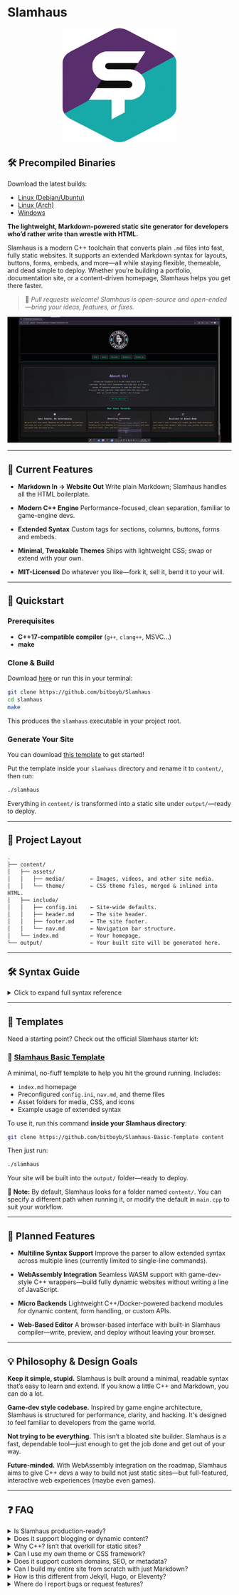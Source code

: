 # Slamhaus

<div align="center">
  <img src="slamhaus-logo.png" width="256" height="256"/>
</div>

## 🛠 Precompiled Binaries

Download the latest builds:

- [Linux (Debian/Ubuntu)](https://github.com/bitboyb/Slamhaus/releases/download/nightly/slamhaus-linux-debian.zip)
- [Linux (Arch)](https://github.com/bitboyb/Slamhaus/releases/download/nightly/slamhaus-linux-arch.zip)
- [Windows](https://github.com/bitboyb/Slamhaus/releases/download/nightly/slamhaus-windows.zip)

**The lightweight, Markdown-powered static site generator for developers who’d rather write than wrestle with HTML.**

Slamhaus is a modern C++ toolchain that converts plain `.md` files into fast, fully static websites. It supports an extended Markdown syntax for layouts, buttons, forms, embeds, and more—all while staying flexible, themeable, and dead simple to deploy. Whether you’re building a portfolio, documentation site, or a content-driven homepage, Slamhaus helps you get there faster.

> 💬 *Pull requests welcome! Slamhaus is open-source and open-ended—bring your ideas, features, or fixes.*

![Slamahus Demo](demo.gif)

---

## 🎨 Current Features

* **Markdown In → Website Out**
  Write plain Markdown; Slamhaus handles all the HTML boilerplate.

* **Modern C++ Engine**
  Performance-focused, clean separation, familiar to game-engine devs.

* **Extended Syntax**
  Custom tags for sections, columns, buttons, forms and embeds.

* **Minimal, Tweakable Themes**
  Ships with lightweight CSS; swap or extend with your own.

* **MIT-Licensed**
  Do whatever you like—fork it, sell it, bend it to your will.

---

## 🚀 Quickstart

### Prerequisites

* **C++17-compatible compiler** (`g++`, `clang++`, MSVC…)
* **make**

### Clone & Build

Download [here](https://github.com/bitboyb/Slamhaus) or run this in your terminal:

```bash
git clone https://github.com/bitboyb/Slamhaus
cd slamhaus
make
```

This produces the `slamhaus` executable in your project root.

### Generate Your Site

You can download [this template](https://github.com/bitboyb/Slamhaus-Basic-Template) to get started!

Put the template inside your `slamhaus` directory and rename it to `content/`, then run:

```bash
./slamhaus
```

Everything in `content/` is transformed into a static site under `output/`—ready to deploy.

---

## 📂 Project Layout

```text
.
├── content/  
│   ├── assets/  
│   │   ├── media/        ← Images, videos, and other site media.
│   │   └── theme/        ← CSS theme files, merged & inlined into HTML.
│   ├── include/  
│   │   ├── config.ini    ← Site-wide defaults. 
│   │   ├── header.md     ← The site header. 
│   │   ├── footer.md     ← The site footer. 
│   │   └── nav.md        ← Navigation bar structure.
│   └── index.md          ← Your homepage.
└── output/               ← Your built site will be generated here.

```

---

## 🛠 Syntax Guide

<details>
<summary>Click to expand full syntax reference</summary>

### Basic Markdown

```markdown
# Heading 1
## Heading 2
- Bullet list
1. Numbered list
**Bold**, *Italic*, ***BoldItalic***
[Link text](page.md)
```

### Sections & Columns

```markdown
:section[align:center](#about)
### About Slamhaus
:/section
```

```markdown
:column[size:3](#features)
:column[left]()   Left column content
:column[middle]() Middle column content
:column[right]()  Right column content
:/column
```

### Images with Styling & Links

```markdown
![width:"100%"height:"300px"](assets/awesome.jpg)
![width:"50%"link:"https://example.com"](assets/logo.png)
```

### Video, Audio, SVG, iFrame

```markdown
!video[width:100% height:350px](assets/demo.mp4)
!audio[controls loop](assets/sample.mp3)
!svg[width:"64" height:"64"](assets/icon.svg)
!iframe[https://www.youtube.com/embed/dQw4w9WgXcQ]()
```

### Code Blocks

````markdown
```cpp
#include <iostream>
int main() { std::cout<<"Hello!"; }
```
````

### Tables

```
| Feature     | Supported |
| ----------- | --------- |
| Images      | ✅        |
| Video       | ✅        |
| Audio       | ✅        |
| SVG         | ✅        |
| iFrame      | ✅        |
| Code Blocks | ✅        |
```

### 🔘 Interactive Buttons

```markdown
?button[action:"mailto:hi@example.com" text:"Email Us"](#email-btn)
?button[action:"/contact" text:"Contact"](#contact-btn)
?button[action:"https://example.com" text:"Visit Site"](#visit-btn)
?button[action:"myCustomFunction" text:"Run Script"](#script-btn)
```

### 📝 Forms & Inputs

```markdown
?form[action:"https://formsubmit.co/you@example.com":method:"post"](#contact-form)

?input[type:"email":name:"email":placeholder:"Your Email":required:""](#email)
?input[type:"text": name:"name": placeholder:"Your Name":required:""](#name)
?textarea[name:"message":placeholder:"Message":rows:"6":required:""](#message)

?button[text:"Send"](#send-btn)

?/form
```

### 🔍 Page & Site Metadata

```markdown
$page[title:"Home"description:"Slamhaus homepage"keywords:"markdown, static site"]()
$site[title:"Slamhaus"url:"https://slamhaus.dev"favicon:"/assets/icons/favicon.ico"]()
```

</details>

---

## 📁 Templates

Need a starting point? Check out the official Slamhaus starter kit:

### 🧱 [Slamhaus Basic Template](https://github.com/bitboyb/Slamhaus-Basic-Template)

A minimal, no-fluff template to help you hit the ground running. Includes:

* `index.md` homepage
* Preconfigured `config.ini`, `nav.md`, and theme files
* Asset folders for media, CSS, and icons
* Example usage of extended syntax

To use it, run this command **inside your Slamhaus directory**:

```bash
git clone https://github.com/bitboyb/Slamhaus-Basic-Template content
```

Then just run:

```bash
./slamhaus
```

Your site will be built into the `output/` folder—ready to deploy.

📌 **Note:** By default, Slamhaus looks for a folder named `content/`. You can specify a different path when running it, or modify the default in `main.cpp` to suit your workflow.

---


## 🧭 Planned Features

* **Multiline Syntax Support**
  Improve the parser to allow extended syntax across multiple lines (currently limited to single-line commands).

* **WebAssembly Integration**
  Seamless WASM support with game-dev-style C++ wrappers—build fully dynamic websites without writing a line of JavaScript.

* **Micro Backends**
  Lightweight C++/Docker-powered backend modules for dynamic content, form handling, or custom APIs.

* **Web-Based Editor**
  A browser-based interface with built-in Slamhaus compiler—write, preview, and deploy without leaving your browser.

---

## 💡 Philosophy & Design Goals

**Keep it simple, stupid.**
Slamhaus is built around a minimal, readable syntax that’s easy to learn and extend. If you know a little C++ and Markdown, you can do a lot.

**Game-dev style codebase.**
Inspired by game engine architecture, Slamhaus is structured for performance, clarity, and hacking. It's designed to feel familiar to developers from the game world.

**Not trying to be everything.**
This isn’t a bloated site builder. Slamhaus is a fast, dependable tool—just enough to get the job done and get out of your way.

**Future-minded.**
With WebAssembly integration on the roadmap, Slamhaus aims to give C++ devs a way to build not just static sites—but full-featured, interactive web experiences (maybe even games).

---


## ❓ FAQ

<details>
<summary>Is Slamhaus production-ready?</summary>

Slamhaus is stable for static sites and lightweight personal projects. It's still evolving, so you may encounter edge cases. Contributions and bug reports are welcome!

</details>

<details>
<summary>Does it support blogging or dynamic content?</summary>

It’s primarily for static content, but dynamic functionality is on the roadmap via WebAssembly and micro backends.

</details>

<details>
<summary>Why C++? Isn’t that overkill for static sites?</summary>

Maybe! But C++ offers blazing speed, full control, and a familiar codebase for game and engine developers. Plus, it’s fun.

</details>

<details>
<summary>Can I use my own theme or CSS framework?</summary>

Absolutely. Slamhaus ships with a minimal theme, but you can override or extend styles with your own CSS.

</details>

<details>
<summary>Does it support custom domains, SEO, or metadata?</summary>

Yes. Use `$site[]` and `$page[]` tags to define titles, descriptions, keywords, favicons, and more.

</details>

<details>
<summary>Can I build my entire site from scratch with just Markdown?</summary>

Yes. Slamhaus is designed so you never need to touch HTML—unless you want to.

</details>

<details>
<summary>How is this different from Jekyll, Hugo, or Eleventy?</summary>

Slamhaus is built in C++, supports custom Markdown syntax, and is intentionally minimal. It doesn’t use JavaScript or templating engines—just Markdown and your creativity.

</details>

<details>
<summary>Where do I report bugs or request features?</summary>

Feel free to open an [issue](https://github.com/bitboyb/Slamhaus/issues), or better yet—submit a pull request!

</details>

